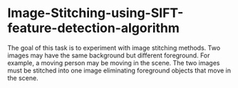 # Image-Stitching-using-SIFT-feature-detection-algorithm
The goal of this task is to experiment with image stitching methods. Two images may have the same background but different foreground. For example, a moving person may be moving in the scene. The two images must be stitched into one image eliminating foreground objects that move in the scene. 
